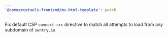 ```yaml
---
'@commercetools-frontend/mc-html-template': patch
---
```


Fix default CSP `connect-src` directive to match all attempts to load from any subdomain of `sentry.io`

